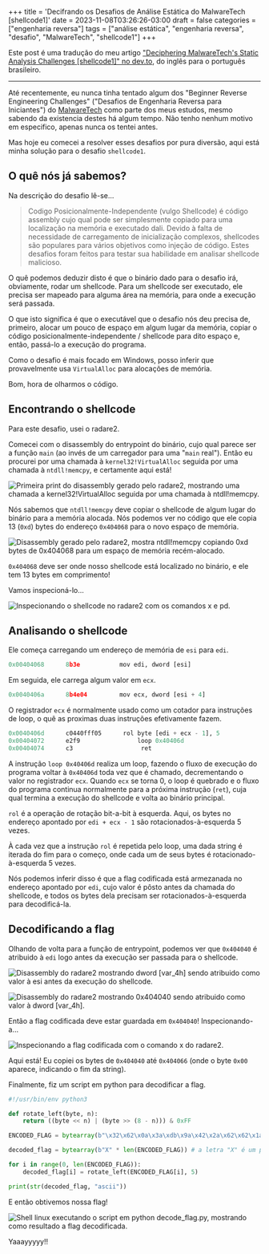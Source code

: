 +++
title = 'Decifrando os Desafios de Análise Estática do MalwareTech [shellcode1]'
date = 2023-11-08T03:26:26-03:00
draft = false
categories = ["engenharia reversa"]
tags = ["análise estática", "engenharia reversa", "desafio", "MalwareTech", "shellcode1"]
+++

Este post é uma tradução do meu artigo ["Deciphering MalwareTech's Static Analysis Challenges [shellcode1]" no dev.to](https://dev.to/laviniasec/deciphering-malwaretechs-static-analysis-challenges-shellcode1-3fac), do inglês para o português brasileiro.

---

Até recentemente, eu nunca tinha tentado algum dos "Beginner Reverse Engineering Challenges" ("Desafios de Engenharia Reversa para Iniciantes") do [MalwareTech](https://malwaretech.com) como parte dos meus estudos, mesmo sabendo da existencia destes há algum tempo. Não tenho nenhum motivo em especifico, apenas nunca os tentei antes.

Mas hoje eu comecei a resolver esses desafios por pura diversão, aqui está minha solução para o desafio `shellcode1`.

## O quê nós já sabemos?

Na descrição do desafio lê-se...

> Codigo Posicionalmente-Independente (vulgo Shellcode) é código assembly cujo qual pode ser simplesmente copiado para uma localização na memória e executado dali. Devido à falta de necessidade de carregamento de inicialização complexos, shellcodes são populares para vários objetivos como injeção de código. Estes desafios foram feitos para testar sua habilidade em analisar shellcode malicioso.

O quê podemos deduzir disto é que o binário dado para o desafio irá, obviamente, rodar um shellcode. Para um shellcode ser executado, ele precisa ser mapeado para alguma área na memória, para onde a execução será passada.

O que isto significa é que o executável que o desafio nós deu precisa de, primeiro, alocar um pouco de espaço em algum lugar da memória, copiar o código posicionalmente-independente / shellcode para dito espaço e, então, passá-lo a execução do programa.

Como o desafio é mais focado em Windows, posso inferir que provavelmente usa `VirtualAlloc` para alocações de memória.

Bom, hora de olharmos o código.

## Encontrando o shellcode

Para este desafio, usei o radare2.

Comecei com o disassembly do entrypoint do binário, cujo qual parece ser a função `main` (ao invés de um carregador para uma "`main` real"). Então eu procurei por uma chamada à `kernel32!VirtualAlloc` seguida por uma chamada à `ntdll!memcpy`, e certamente aqui está!

![Primeira print do disassembly gerado pelo radare2, mostrando uma chamada a kernel32!VirtualAlloc seguida por uma chamada à ntdll!memcpy.](/images/malwaretech-desafio-shellcode1/radare_print0.png)

Nós sabemos que `ntdll!memcpy` deve copiar o shellcode de algum lugar do binário para a memória alocada. Nós podemos ver no código que ele copia 13 (`0xd`) bytes do endereço `0x404068` para o novo espaço de memória.

![Disassembly gerado pelo radare2, mostra ntdll!memcpy copiando 0xd bytes de 0x404068 para um espaço de memória recém-alocado.](/images/malwaretech-desafio-shellcode1/radare_print1.png)

`0x404068` deve ser onde nosso shellcode está localizado no binário, e ele tem 13 bytes em comprimento!

Vamos inspecioná-lo...

![Inspecionando o shellcode no radare2 com os comandos x e pd.](/images/malwaretech-desafio-shellcode1/radare_dumping_shellcode.png)

## Analisando o shellcode

Ele começa carregando um endereço de memória de `esi` para `edi`.

```python
0x00404068      8b3e           mov edi, dword [esi]
```

Em seguida, ele carrega algum valor em `ecx`.

```python
0x0040406a      8b4e04         mov ecx, dword [esi + 4]
```

O registrador `ecx` é normalmente usado como um cotador para instruções de loop, o quê as proximas duas instruções efetivamente fazem.

```python
0x0040406d      c0440fff05      rol byte [edi + ecx - 1], 5
0x00404072      e2f9                loop 0x40406d
0x00404074      c3                   ret
```

A instrução `loop 0x40406d` realiza um loop, fazendo o fluxo de execução do programa voltar à `0x40406d` toda vez que é chamado, decrementando o valor no registrador `ecx`. Quando `ecx` se torna 0, o loop é quebrado e o fluxo do programa continua normalmente para a próxima instrução (`ret`), cuja qual termina a execução do shellcode e volta ao binário principal.

`rol` é a operação de rotação bit-a-bit à esquerda. Aqui, os bytes no endereço apontado por `edi + ecx - 1` são rotacionados-à-esquerda 5 vezes.

À cada vez que a instrução `rol` é repetida pelo loop, uma dada string é iterada do fim para o começo, onde cada um de seus bytes é rotacionado-à-esquerda 5 vezes.

Nós podemos inferir disso é que a flag codificada está armezanada no endereço apontado por `edi`, cujo valor é pôsto antes da chamada do shellcode, e todos os bytes dela precisam ser rotacionados-à-esquerda para decodificá-la.

## Decodificando a flag

Olhando de volta para a função de entrypoint, podemos ver que `0x404040` é atribuido à `edi` logo antes da execução ser passada para o shellcode.

![Disassembly do radare2 mostrando dword [var_4h] sendo atribuido como valor à esi antes da execução do shellcode.](/images/malwaretech-desafio-shellcode1/radare_404040_part1.png)

![Disassembly do radare2 mostrando 0x404040 sendo atribuido como valor à dword [var_4h].](/images/malwaretech-desafio-shellcode1/radare_404040_part2.png)

Então a flag codificada deve estar guardada em `0x404040`! Inspecionando-a...

![Inspecionando a flag codificada com o comando x  do radare2.](/images/malwaretech-desafio-shellcode1/radare_encoded_flag.png)

Aqui está! Eu copiei os bytes de `0x404040` até `0x404066` (onde o byte `0x00` aparece, indicando o fim da string).

Finalmente, fiz um script em python para decodificar a flag.

```python
#!/usr/bin/env python3

def rotate_left(byte, n):
    return ((byte << n) | (byte >> (8 - n))) & 0xFF

ENCODED_FLAG = bytearray(b"\x32\x62\x0a\x3a\xdb\x9a\x42\x2a\x62\x62\x1a\x7a\x22\x2a\x69\x4a\x9a\x72\xa2\x69\x52\xaa\x9a\xa2\x69\x32\x7a\x92\x69\x2a\xc2\x82\x62\x7a\x4a\xa2\x9a\xeb\x00")

decoded_flag = bytearray(b"X" * len(ENCODED_FLAG)) # a letra "X" é um placeholder

for i in range(0, len(ENCODED_FLAG)):
    decoded_flag[i] = rotate_left(ENCODED_FLAG[i], 5)

print(str(decoded_flag, "ascii"))
```

E então obtivemos nossa flag!

![Shell linux executando o script em python decode_flag.py, mostrando como resultado a flag decodificada.](/images/malwaretech-desafio-shellcode1/decoded_flag.png)

Yaaayyyyy!!
